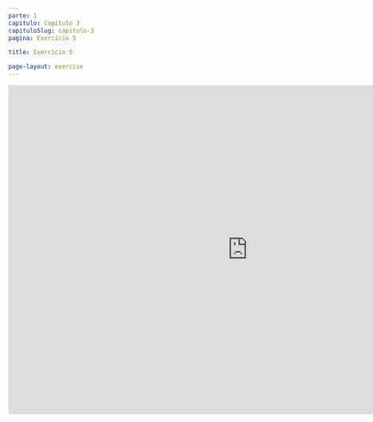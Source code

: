 ```yaml
---
parte: 1
capitulo: Capítulo 3
capituloSlug: capitulo-3
pagina: Exercício 5

title: Exercício 5

page-layout: exercise
---
```


<!-- <img src="{{site.baseurl}}/assets/graphics/content/3_4_5_1.png"/> -->
<iframe src="https://player.vimeo.com/video/226769190?title=0&byline=0&portrait=0" width="960" height="660" frameborder="0" webkitallowfullscreen mozallowfullscreen allowfullscreen></iframe>
